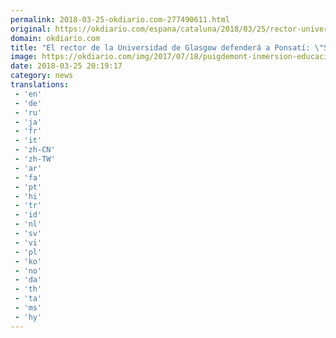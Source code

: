 ```yaml
---
permalink: 2018-03-25-okdiario.com-277490611.html
original: https://okdiario.com/espana/cataluna/2018/03/25/rector-universidad-glasgow-defendera-ponsati-sus-derechos-humanos-no-garantizan-espana-2022794
domain: okdiario.com
title: "El rector de la Universidad de Glasgow defenderá a Ponsatí: \"Sus derechos humanos no se garantizan en España""
image: https://okdiario.com/img/2017/07/18/puigdemont-inmersion-educacion.jpg
date: 2018-03-25 20:19:17
category: news
translations: 
 - 'en'
 - 'de'
 - 'ru'
 - 'ja'
 - 'fr'
 - 'it'
 - 'zh-CN'
 - 'zh-TW'
 - 'ar'
 - 'fa'
 - 'pt'
 - 'hi'
 - 'tr'
 - 'id'
 - 'nl'
 - 'sv'
 - 'vi'
 - 'pl'
 - 'ko'
 - 'no'
 - 'da'
 - 'th'
 - 'ta'
 - 'ms'
 - 'hy'
---
```


